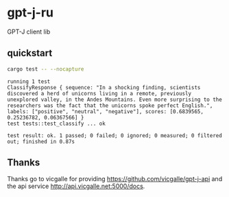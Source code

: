 # gpt-j-ru
GPT-J client lib

## quickstart

```sh
cargo test -- --nocapture
```

```
running 1 test
ClassifyResponse { sequence: "In a shocking finding, scientists discovered a herd of unicorns living in a remote, previously unexplored valley, in the Andes Mountains. Even more surprising to the researchers was the fact that the unicorns spoke perfect English.", labels: ["positive", "neutral", "negative"], scores: [0.6839565, 0.25236782, 0.06367566] }
test tests::test_classify ... ok

test result: ok. 1 passed; 0 failed; 0 ignored; 0 measured; 0 filtered out; finished in 0.87s
```

## Thanks

Thanks go to vicgalle for providing https://github.com/vicgalle/gpt-j-api and the api service
http://api.vicgalle.net:5000/docs.
